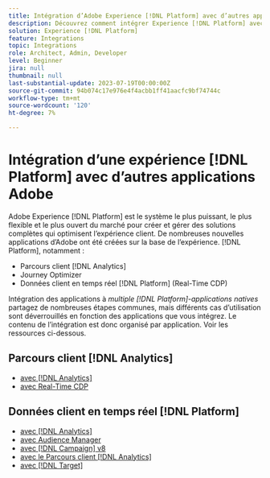 ```yaml
---
title: Intégration d’Adobe Experience [!DNL Platform] avec d’autres applications Adobe
description: Découvrez comment intégrer Experience [!DNL Platform] avec d’autres applications Adobe.
solution: Experience [!DNL Platform]
feature: Integrations
topic: Integrations
role: Architect, Admin, Developer
level: Beginner
jira: null
thumbnail: null
last-substantial-update: 2023-07-19T00:00:00Z
source-git-commit: 94b074c17e976e4f4acbb1ff41aacfc9bf74744c
workflow-type: tm+mt
source-wordcount: '120'
ht-degree: 7%

---
```



# Intégration d’une expérience [!DNL Platform] avec d’autres applications Adobe

Adobe Experience [!DNL Platform] est le système le plus puissant, le plus flexible et le plus ouvert du marché pour créer et gérer des solutions complètes qui optimisent l’expérience client. De nombreuses nouvelles applications d’Adobe ont été créées sur la base de l’expérience. [!DNL Platform], notamment :

* Parcours client [!DNL Analytics]
* Journey Optimizer
* Données client en temps réel [!DNL Platform] (Real-Time CDP)

Intégration des applications à _multiple [!DNL Platform]-applications natives_ partagez de nombreuses étapes communes, mais différents cas d’utilisation sont déverrouillés en fonction des applications que vous intégrez. Le contenu de l’intégration est donc organisé par application. Voir les ressources ci-dessous.


## Parcours client [!DNL Analytics]

* [avec [!DNL Analytics]](../cja/customer-journey-analytics-analytics.md)
* [avec Real-Time CDP](../cja/cja-rtcdp.md)

## Données client en temps réel [!DNL Platform]

* [avec [!DNL Analytics]](../rtcdp/rtcdp-analytics.md)
* [avec Audience Manager](../rtcdp/rtcdp-aam.md)
* [avec [!DNL Campaign] v8](../rtcdp/rtcdp-campaign.md)
* [avec le Parcours client [!DNL Analytics]](../rtcdp/rtcdp-cja.md)
* [avec [!DNL Target]](../rtcdp/rtcdp-target.md)